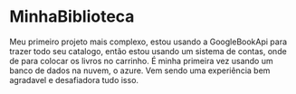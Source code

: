 # MinhaBiblioteca
Meu primeiro projeto mais complexo, estou usando a GoogleBookApi para trazer todo seu catalogo, então estou usando um sistema de contas, onde de para colocar
os livros no carrinho. É minha primeira vez usando um banco de dados na nuvem, o azure. Vem sendo uma experiência bem agradavel e desafiadora tudo isso.
